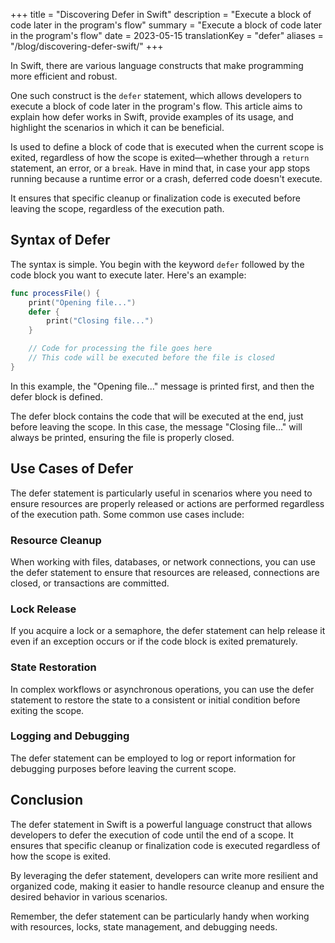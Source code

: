 +++
title = "Discovering Defer in Swift"
description = "Execute a block of code later in the program's flow"
summary = "Execute a block of code later in the program's flow"
date = 2023-05-15
translationKey = "defer"
aliases = "/blog/discovering-defer-swift/"
+++

In Swift, there are various language constructs that make programming more efficient and robust.

One such construct is the `defer` statement, which allows developers to execute a block of code later in the program's flow. This article aims to explain how defer works in Swift, provide examples of its usage, and highlight the scenarios in which it can be beneficial.

Is used to define a block of code that is executed when the current scope is exited, regardless of how the scope is exited—whether through a `return` statement, an error, or a `break`. Have in mind that, in case your app stops running because a runtime error or a crash, deferred code doesn't execute.

It ensures that specific cleanup or finalization code is executed before leaving the scope, regardless of the execution path.

## Syntax of Defer
The syntax is simple. You begin with the keyword `defer` followed by the code block you want to execute later. Here's an example:

```swift
func processFile() {
    print("Opening file...")
    defer {
        print("Closing file...")
    }

    // Code for processing the file goes here
    // This code will be executed before the file is closed
}
```

In this example, the "Opening file..." message is printed first, and then the defer block is defined. 

The defer block contains the code that will be executed at the end, just before leaving the scope. In this case, the message "Closing file..." will always be printed, ensuring the file is properly closed.

## Use Cases of Defer
The defer statement is particularly useful in scenarios where you need to ensure resources are properly released or actions are performed regardless of the execution path. Some common use cases include:

### Resource Cleanup
When working with files, databases, or network connections, you can use the defer statement to ensure that resources are released, connections are closed, or transactions are committed.

### Lock Release
If you acquire a lock or a semaphore, the defer statement can help release it even if an exception occurs or if the code block is exited prematurely.

### State Restoration
In complex workflows or asynchronous operations, you can use the defer statement to restore the state to a consistent or initial condition before exiting the scope.

### Logging and Debugging
The defer statement can be employed to log or report information for debugging purposes before leaving the current scope.

## Conclusion
The defer statement in Swift is a powerful language construct that allows developers to defer the execution of code until the end of a scope. It ensures that specific cleanup or finalization code is executed regardless of how the scope is exited. 

By leveraging the defer statement, developers can write more resilient and organized code, making it easier to handle resource cleanup and ensure the desired behavior in various scenarios. 

Remember, the defer statement can be particularly handy when working with resources, locks, state management, and debugging needs.

